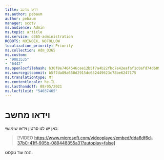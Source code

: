 ```yaml
---
title: וידאו מחשב
ms.author: pebaum
author: pebaum
manager: scotv
ms.audience: Admin
ms.topic: article
ms.service: o365-administration
ROBOTS: NOINDEX, NOFOLLOW
localization_priority: Priority
ms.collection: Adm_O365
ms.custom:
- "9003535"
- "6442"
ms.openlocfilehash: b30f8e7464546cee12b5f7a4b22fbc7e42eafaf1c0afd74d609637c006f57b80
ms.sourcegitcommit: b5f7da89a650d2915dc652449623c78be6247175
ms.translationtype: MT
ms.contentlocale: he-IL
ms.lasthandoff: 08/05/2021
ms.locfileid: "54037465"
---
```

# <a name="video-test"></a>וידאו מחשב

כאן יש לנו סרטון וידאו שימושי:

>[!VIDEO https://www.microsoft.com/videoplayer/embed/dda6df6d-37b0-41ff-905b-089448355a31?autoplay=false]

הנה עוד טקסט.

